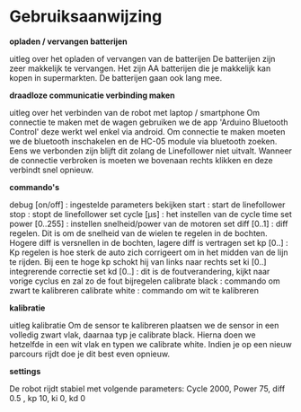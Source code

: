 # Gebruiksaanwijzing

**opladen / vervangen batterijen**

uitleg over het opladen of vervangen van de batterijen De batterijen zijn zeer makkelijk te vervangen. Het zijn AA batterijen die je makkelijk kan kopen in supermarkten. De batterijen gaan ook lang mee.

**draadloze communicatie
verbinding maken**

uitleg over het verbinden van de robot met laptop / smartphone Om connectie te maken met de wagen gebruiken we de app 'Arduino Bluetooth Control' deze werkt wel enkel via android. Om connectie te maken moeten we de bluetooth inschakelen en de HC-05 module via bluetooth zoeken. Eens we verbonden zijn blijft dit zolang de Linefollower niet uitvalt. Wanneer de connectie verbroken is moeten we bovenaan rechts klikken en deze verbindt snel opnieuw.

**commando's**

debug [on/off] : ingestelde parameters bekijken start : start de linefollower stop : stopt de linefollower set cycle [µs] : het instellen van de cycle time set power [0..255] : instellen snelheid/power van de motoren set diff [0..1] : diff regelen. Dit is om de snelheid van de wielen te regelen in de bochten. Hogere diff is versnellen in de bochten, lagere diff is vertragen set kp [0..] : Kp regelen is hoe sterk de auto zich corrigeert om in het midden van de lijn te rijden. Bij een te hoge kp schokt hij van links naar rechts set ki [0..] integrerende correctie set kd [0..] : dit is de foutverandering, kijkt naar vorige cyclus en zal zo de fout bijregelen calibrate black : commando om zwart te kalibreren calibrate white : commando om wit te kalibreren

**kalibratie**

uitleg kalibratie
Om de sensor te kalibreren plaatsen we de sensor in een volledig zwart vlak, daarnaa typ je calibrate black. Hierna doen we hetzelfde in een wit vlak en typen we calibrate white. Indien je op een nieuw parcours rijdt doe je dit best even opnieuw.

**settings**

De robot rijdt stabiel met volgende parameters: Cycle 2000, Power 75, diff 0.5 , kp 10, ki 0, kd 0
